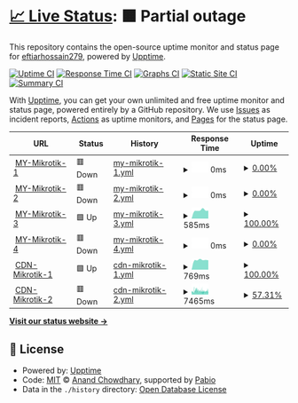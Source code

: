 # [📈 Live Status](https://eftiarhossain279.github.io/mynyc): <!--live status--> **🟧 Partial outage**

This repository contains the open-source uptime monitor and status page for [eftiarhossain279](https://eftiarhossain279.github.io/mynyc), powered by [Upptime](https://github.com/upptime/upptime).

[![Uptime CI](https://github.com/eftiarhossain279/mynyc/workflows/Uptime%20CI/badge.svg)](https://github.com/eftiarhossain279/mynyc/actions?query=workflow%3A%22Uptime+CI%22)
[![Response Time CI](https://github.com/eftiarhossain279/mynyc/workflows/Response%20Time%20CI/badge.svg)](https://github.com/eftiarhossain279/mynyc/actions?query=workflow%3A%22Response+Time+CI%22)
[![Graphs CI](https://github.com/eftiarhossain279/mynyc/workflows/Graphs%20CI/badge.svg)](https://github.com/eftiarhossain279/mynyc/actions?query=workflow%3A%22Graphs+CI%22)
[![Static Site CI](https://github.com/eftiarhossain279/mynyc/workflows/Static%20Site%20CI/badge.svg)](https://github.com/eftiarhossain279/mynyc/actions?query=workflow%3A%22Static+Site+CI%22)
[![Summary CI](https://github.com/eftiarhossain279/mynyc/workflows/Summary%20CI/badge.svg)](https://github.com/eftiarhossain279/mynyc/actions?query=workflow%3A%22Summary+CI%22)

With [Upptime](https://upptime.js.org), you can get your own unlimited and free uptime monitor and status page, powered entirely by a GitHub repository. We use [Issues](https://github.com/eftiarhossain279/mynyc/issues) as incident reports, [Actions](https://github.com/eftiarhossain279/mynyc/actions) as uptime monitors, and [Pages](https://eftiarhossain279.github.io/mynyc) for the status page.

<!--start: status pages-->
<!-- This summary is generated by Upptime (https://github.com/upptime/upptime) -->
<!-- Do not edit this manually, your changes will be overwritten -->
<!-- prettier-ignore -->
| URL | Status | History | Response Time | Uptime |
| --- | ------ | ------- | ------------- | ------ |
| <img alt="" src="https://icons.duckduckgo.com/ip3/118.179.45.40.ico" height="13"> [MY-Mikrotik-1](http://118.179.45.40:64000) | 🟥 Down | [my-mikrotik-1.yml](https://github.com/eftiarhossain279/mynyc/commits/HEAD/history/my-mikrotik-1.yml) | <details><summary><img alt="Response time graph" src="./graphs/my-mikrotik-1/response-time-week.png" height="20"> 0ms</summary><br><a href="https://eftiarhossain279.github.io/mynyc/history/my-mikrotik-1"><img alt="Response time 527" src="https://img.shields.io/endpoint?url=https%3A%2F%2Fraw.githubusercontent.com%2Feftiarhossain279%2Fmynyc%2FHEAD%2Fapi%2Fmy-mikrotik-1%2Fresponse-time.json"></a><br><a href="https://eftiarhossain279.github.io/mynyc/history/my-mikrotik-1"><img alt="24-hour response time 0" src="https://img.shields.io/endpoint?url=https%3A%2F%2Fraw.githubusercontent.com%2Feftiarhossain279%2Fmynyc%2FHEAD%2Fapi%2Fmy-mikrotik-1%2Fresponse-time-day.json"></a><br><a href="https://eftiarhossain279.github.io/mynyc/history/my-mikrotik-1"><img alt="7-day response time 0" src="https://img.shields.io/endpoint?url=https%3A%2F%2Fraw.githubusercontent.com%2Feftiarhossain279%2Fmynyc%2FHEAD%2Fapi%2Fmy-mikrotik-1%2Fresponse-time-week.json"></a><br><a href="https://eftiarhossain279.github.io/mynyc/history/my-mikrotik-1"><img alt="30-day response time 0" src="https://img.shields.io/endpoint?url=https%3A%2F%2Fraw.githubusercontent.com%2Feftiarhossain279%2Fmynyc%2FHEAD%2Fapi%2Fmy-mikrotik-1%2Fresponse-time-month.json"></a><br><a href="https://eftiarhossain279.github.io/mynyc/history/my-mikrotik-1"><img alt="1-year response time 527" src="https://img.shields.io/endpoint?url=https%3A%2F%2Fraw.githubusercontent.com%2Feftiarhossain279%2Fmynyc%2FHEAD%2Fapi%2Fmy-mikrotik-1%2Fresponse-time-year.json"></a></details> | <details><summary><a href="https://eftiarhossain279.github.io/mynyc/history/my-mikrotik-1">0.00%</a></summary><a href="https://eftiarhossain279.github.io/mynyc/history/my-mikrotik-1"><img alt="All-time uptime 5.59%" src="https://img.shields.io/endpoint?url=https%3A%2F%2Fraw.githubusercontent.com%2Feftiarhossain279%2Fmynyc%2FHEAD%2Fapi%2Fmy-mikrotik-1%2Fuptime.json"></a><br><a href="https://eftiarhossain279.github.io/mynyc/history/my-mikrotik-1"><img alt="24-hour uptime 0.00%" src="https://img.shields.io/endpoint?url=https%3A%2F%2Fraw.githubusercontent.com%2Feftiarhossain279%2Fmynyc%2FHEAD%2Fapi%2Fmy-mikrotik-1%2Fuptime-day.json"></a><br><a href="https://eftiarhossain279.github.io/mynyc/history/my-mikrotik-1"><img alt="7-day uptime 0.00%" src="https://img.shields.io/endpoint?url=https%3A%2F%2Fraw.githubusercontent.com%2Feftiarhossain279%2Fmynyc%2FHEAD%2Fapi%2Fmy-mikrotik-1%2Fuptime-week.json"></a><br><a href="https://eftiarhossain279.github.io/mynyc/history/my-mikrotik-1"><img alt="30-day uptime 0.00%" src="https://img.shields.io/endpoint?url=https%3A%2F%2Fraw.githubusercontent.com%2Feftiarhossain279%2Fmynyc%2FHEAD%2Fapi%2Fmy-mikrotik-1%2Fuptime-month.json"></a><br><a href="https://eftiarhossain279.github.io/mynyc/history/my-mikrotik-1"><img alt="1-year uptime 5.59%" src="https://img.shields.io/endpoint?url=https%3A%2F%2Fraw.githubusercontent.com%2Feftiarhossain279%2Fmynyc%2FHEAD%2Fapi%2Fmy-mikrotik-1%2Fuptime-year.json"></a></details>
| <img alt="" src="https://icons.duckduckgo.com/ip3/37.221.99.115.ico" height="13"> [MY-Mikrotik-2](http://37.221.99.115:64000) | 🟥 Down | [my-mikrotik-2.yml](https://github.com/eftiarhossain279/mynyc/commits/HEAD/history/my-mikrotik-2.yml) | <details><summary><img alt="Response time graph" src="./graphs/my-mikrotik-2/response-time-week.png" height="20"> 0ms</summary><br><a href="https://eftiarhossain279.github.io/mynyc/history/my-mikrotik-2"><img alt="Response time 2360" src="https://img.shields.io/endpoint?url=https%3A%2F%2Fraw.githubusercontent.com%2Feftiarhossain279%2Fmynyc%2FHEAD%2Fapi%2Fmy-mikrotik-2%2Fresponse-time.json"></a><br><a href="https://eftiarhossain279.github.io/mynyc/history/my-mikrotik-2"><img alt="24-hour response time 0" src="https://img.shields.io/endpoint?url=https%3A%2F%2Fraw.githubusercontent.com%2Feftiarhossain279%2Fmynyc%2FHEAD%2Fapi%2Fmy-mikrotik-2%2Fresponse-time-day.json"></a><br><a href="https://eftiarhossain279.github.io/mynyc/history/my-mikrotik-2"><img alt="7-day response time 0" src="https://img.shields.io/endpoint?url=https%3A%2F%2Fraw.githubusercontent.com%2Feftiarhossain279%2Fmynyc%2FHEAD%2Fapi%2Fmy-mikrotik-2%2Fresponse-time-week.json"></a><br><a href="https://eftiarhossain279.github.io/mynyc/history/my-mikrotik-2"><img alt="30-day response time 0" src="https://img.shields.io/endpoint?url=https%3A%2F%2Fraw.githubusercontent.com%2Feftiarhossain279%2Fmynyc%2FHEAD%2Fapi%2Fmy-mikrotik-2%2Fresponse-time-month.json"></a><br><a href="https://eftiarhossain279.github.io/mynyc/history/my-mikrotik-2"><img alt="1-year response time 2360" src="https://img.shields.io/endpoint?url=https%3A%2F%2Fraw.githubusercontent.com%2Feftiarhossain279%2Fmynyc%2FHEAD%2Fapi%2Fmy-mikrotik-2%2Fresponse-time-year.json"></a></details> | <details><summary><a href="https://eftiarhossain279.github.io/mynyc/history/my-mikrotik-2">0.00%</a></summary><a href="https://eftiarhossain279.github.io/mynyc/history/my-mikrotik-2"><img alt="All-time uptime 12.33%" src="https://img.shields.io/endpoint?url=https%3A%2F%2Fraw.githubusercontent.com%2Feftiarhossain279%2Fmynyc%2FHEAD%2Fapi%2Fmy-mikrotik-2%2Fuptime.json"></a><br><a href="https://eftiarhossain279.github.io/mynyc/history/my-mikrotik-2"><img alt="24-hour uptime 0.00%" src="https://img.shields.io/endpoint?url=https%3A%2F%2Fraw.githubusercontent.com%2Feftiarhossain279%2Fmynyc%2FHEAD%2Fapi%2Fmy-mikrotik-2%2Fuptime-day.json"></a><br><a href="https://eftiarhossain279.github.io/mynyc/history/my-mikrotik-2"><img alt="7-day uptime 0.00%" src="https://img.shields.io/endpoint?url=https%3A%2F%2Fraw.githubusercontent.com%2Feftiarhossain279%2Fmynyc%2FHEAD%2Fapi%2Fmy-mikrotik-2%2Fuptime-week.json"></a><br><a href="https://eftiarhossain279.github.io/mynyc/history/my-mikrotik-2"><img alt="30-day uptime 0.00%" src="https://img.shields.io/endpoint?url=https%3A%2F%2Fraw.githubusercontent.com%2Feftiarhossain279%2Fmynyc%2FHEAD%2Fapi%2Fmy-mikrotik-2%2Fuptime-month.json"></a><br><a href="https://eftiarhossain279.github.io/mynyc/history/my-mikrotik-2"><img alt="1-year uptime 12.33%" src="https://img.shields.io/endpoint?url=https%3A%2F%2Fraw.githubusercontent.com%2Feftiarhossain279%2Fmynyc%2FHEAD%2Fapi%2Fmy-mikrotik-2%2Fuptime-year.json"></a></details>
| <img alt="" src="https://icons.duckduckgo.com/ip3/103.158.231.11.ico" height="13"> [MY-Mikrotik-3](http://103.158.231.11:64000) | 🟩 Up | [my-mikrotik-3.yml](https://github.com/eftiarhossain279/mynyc/commits/HEAD/history/my-mikrotik-3.yml) | <details><summary><img alt="Response time graph" src="./graphs/my-mikrotik-3/response-time-week.png" height="20"> 585ms</summary><br><a href="https://eftiarhossain279.github.io/mynyc/history/my-mikrotik-3"><img alt="Response time 694" src="https://img.shields.io/endpoint?url=https%3A%2F%2Fraw.githubusercontent.com%2Feftiarhossain279%2Fmynyc%2FHEAD%2Fapi%2Fmy-mikrotik-3%2Fresponse-time.json"></a><br><a href="https://eftiarhossain279.github.io/mynyc/history/my-mikrotik-3"><img alt="24-hour response time 565" src="https://img.shields.io/endpoint?url=https%3A%2F%2Fraw.githubusercontent.com%2Feftiarhossain279%2Fmynyc%2FHEAD%2Fapi%2Fmy-mikrotik-3%2Fresponse-time-day.json"></a><br><a href="https://eftiarhossain279.github.io/mynyc/history/my-mikrotik-3"><img alt="7-day response time 585" src="https://img.shields.io/endpoint?url=https%3A%2F%2Fraw.githubusercontent.com%2Feftiarhossain279%2Fmynyc%2FHEAD%2Fapi%2Fmy-mikrotik-3%2Fresponse-time-week.json"></a><br><a href="https://eftiarhossain279.github.io/mynyc/history/my-mikrotik-3"><img alt="30-day response time 922" src="https://img.shields.io/endpoint?url=https%3A%2F%2Fraw.githubusercontent.com%2Feftiarhossain279%2Fmynyc%2FHEAD%2Fapi%2Fmy-mikrotik-3%2Fresponse-time-month.json"></a><br><a href="https://eftiarhossain279.github.io/mynyc/history/my-mikrotik-3"><img alt="1-year response time 694" src="https://img.shields.io/endpoint?url=https%3A%2F%2Fraw.githubusercontent.com%2Feftiarhossain279%2Fmynyc%2FHEAD%2Fapi%2Fmy-mikrotik-3%2Fresponse-time-year.json"></a></details> | <details><summary><a href="https://eftiarhossain279.github.io/mynyc/history/my-mikrotik-3">100.00%</a></summary><a href="https://eftiarhossain279.github.io/mynyc/history/my-mikrotik-3"><img alt="All-time uptime 86.09%" src="https://img.shields.io/endpoint?url=https%3A%2F%2Fraw.githubusercontent.com%2Feftiarhossain279%2Fmynyc%2FHEAD%2Fapi%2Fmy-mikrotik-3%2Fuptime.json"></a><br><a href="https://eftiarhossain279.github.io/mynyc/history/my-mikrotik-3"><img alt="24-hour uptime 100.00%" src="https://img.shields.io/endpoint?url=https%3A%2F%2Fraw.githubusercontent.com%2Feftiarhossain279%2Fmynyc%2FHEAD%2Fapi%2Fmy-mikrotik-3%2Fuptime-day.json"></a><br><a href="https://eftiarhossain279.github.io/mynyc/history/my-mikrotik-3"><img alt="7-day uptime 100.00%" src="https://img.shields.io/endpoint?url=https%3A%2F%2Fraw.githubusercontent.com%2Feftiarhossain279%2Fmynyc%2FHEAD%2Fapi%2Fmy-mikrotik-3%2Fuptime-week.json"></a><br><a href="https://eftiarhossain279.github.io/mynyc/history/my-mikrotik-3"><img alt="30-day uptime 98.20%" src="https://img.shields.io/endpoint?url=https%3A%2F%2Fraw.githubusercontent.com%2Feftiarhossain279%2Fmynyc%2FHEAD%2Fapi%2Fmy-mikrotik-3%2Fuptime-month.json"></a><br><a href="https://eftiarhossain279.github.io/mynyc/history/my-mikrotik-3"><img alt="1-year uptime 86.09%" src="https://img.shields.io/endpoint?url=https%3A%2F%2Fraw.githubusercontent.com%2Feftiarhossain279%2Fmynyc%2FHEAD%2Fapi%2Fmy-mikrotik-3%2Fuptime-year.json"></a></details>
| <img alt="" src="https://icons.duckduckgo.com/ip3/103.217.84.226.ico" height="13"> [MY-Mikrotik-4](http://103.217.84.226:64000) | 🟥 Down | [my-mikrotik-4.yml](https://github.com/eftiarhossain279/mynyc/commits/HEAD/history/my-mikrotik-4.yml) | <details><summary><img alt="Response time graph" src="./graphs/my-mikrotik-4/response-time-week.png" height="20"> 0ms</summary><br><a href="https://eftiarhossain279.github.io/mynyc/history/my-mikrotik-4"><img alt="Response time 724" src="https://img.shields.io/endpoint?url=https%3A%2F%2Fraw.githubusercontent.com%2Feftiarhossain279%2Fmynyc%2FHEAD%2Fapi%2Fmy-mikrotik-4%2Fresponse-time.json"></a><br><a href="https://eftiarhossain279.github.io/mynyc/history/my-mikrotik-4"><img alt="24-hour response time 0" src="https://img.shields.io/endpoint?url=https%3A%2F%2Fraw.githubusercontent.com%2Feftiarhossain279%2Fmynyc%2FHEAD%2Fapi%2Fmy-mikrotik-4%2Fresponse-time-day.json"></a><br><a href="https://eftiarhossain279.github.io/mynyc/history/my-mikrotik-4"><img alt="7-day response time 0" src="https://img.shields.io/endpoint?url=https%3A%2F%2Fraw.githubusercontent.com%2Feftiarhossain279%2Fmynyc%2FHEAD%2Fapi%2Fmy-mikrotik-4%2Fresponse-time-week.json"></a><br><a href="https://eftiarhossain279.github.io/mynyc/history/my-mikrotik-4"><img alt="30-day response time 0" src="https://img.shields.io/endpoint?url=https%3A%2F%2Fraw.githubusercontent.com%2Feftiarhossain279%2Fmynyc%2FHEAD%2Fapi%2Fmy-mikrotik-4%2Fresponse-time-month.json"></a><br><a href="https://eftiarhossain279.github.io/mynyc/history/my-mikrotik-4"><img alt="1-year response time 724" src="https://img.shields.io/endpoint?url=https%3A%2F%2Fraw.githubusercontent.com%2Feftiarhossain279%2Fmynyc%2FHEAD%2Fapi%2Fmy-mikrotik-4%2Fresponse-time-year.json"></a></details> | <details><summary><a href="https://eftiarhossain279.github.io/mynyc/history/my-mikrotik-4">0.00%</a></summary><a href="https://eftiarhossain279.github.io/mynyc/history/my-mikrotik-4"><img alt="All-time uptime 10.35%" src="https://img.shields.io/endpoint?url=https%3A%2F%2Fraw.githubusercontent.com%2Feftiarhossain279%2Fmynyc%2FHEAD%2Fapi%2Fmy-mikrotik-4%2Fuptime.json"></a><br><a href="https://eftiarhossain279.github.io/mynyc/history/my-mikrotik-4"><img alt="24-hour uptime 0.00%" src="https://img.shields.io/endpoint?url=https%3A%2F%2Fraw.githubusercontent.com%2Feftiarhossain279%2Fmynyc%2FHEAD%2Fapi%2Fmy-mikrotik-4%2Fuptime-day.json"></a><br><a href="https://eftiarhossain279.github.io/mynyc/history/my-mikrotik-4"><img alt="7-day uptime 0.00%" src="https://img.shields.io/endpoint?url=https%3A%2F%2Fraw.githubusercontent.com%2Feftiarhossain279%2Fmynyc%2FHEAD%2Fapi%2Fmy-mikrotik-4%2Fuptime-week.json"></a><br><a href="https://eftiarhossain279.github.io/mynyc/history/my-mikrotik-4"><img alt="30-day uptime 0.00%" src="https://img.shields.io/endpoint?url=https%3A%2F%2Fraw.githubusercontent.com%2Feftiarhossain279%2Fmynyc%2FHEAD%2Fapi%2Fmy-mikrotik-4%2Fuptime-month.json"></a><br><a href="https://eftiarhossain279.github.io/mynyc/history/my-mikrotik-4"><img alt="1-year uptime 10.35%" src="https://img.shields.io/endpoint?url=https%3A%2F%2Fraw.githubusercontent.com%2Feftiarhossain279%2Fmynyc%2FHEAD%2Fapi%2Fmy-mikrotik-4%2Fuptime-year.json"></a></details>
| <img alt="" src="https://icons.duckduckgo.com/ip3/118.179.45.40.ico" height="13"> [CDN-Mikrotik-1](http://118.179.45.40) | 🟩 Up | [cdn-mikrotik-1.yml](https://github.com/eftiarhossain279/mynyc/commits/HEAD/history/cdn-mikrotik-1.yml) | <details><summary><img alt="Response time graph" src="./graphs/cdn-mikrotik-1/response-time-week.png" height="20"> 769ms</summary><br><a href="https://eftiarhossain279.github.io/mynyc/history/cdn-mikrotik-1"><img alt="Response time 908" src="https://img.shields.io/endpoint?url=https%3A%2F%2Fraw.githubusercontent.com%2Feftiarhossain279%2Fmynyc%2FHEAD%2Fapi%2Fcdn-mikrotik-1%2Fresponse-time.json"></a><br><a href="https://eftiarhossain279.github.io/mynyc/history/cdn-mikrotik-1"><img alt="24-hour response time 746" src="https://img.shields.io/endpoint?url=https%3A%2F%2Fraw.githubusercontent.com%2Feftiarhossain279%2Fmynyc%2FHEAD%2Fapi%2Fcdn-mikrotik-1%2Fresponse-time-day.json"></a><br><a href="https://eftiarhossain279.github.io/mynyc/history/cdn-mikrotik-1"><img alt="7-day response time 769" src="https://img.shields.io/endpoint?url=https%3A%2F%2Fraw.githubusercontent.com%2Feftiarhossain279%2Fmynyc%2FHEAD%2Fapi%2Fcdn-mikrotik-1%2Fresponse-time-week.json"></a><br><a href="https://eftiarhossain279.github.io/mynyc/history/cdn-mikrotik-1"><img alt="30-day response time 770" src="https://img.shields.io/endpoint?url=https%3A%2F%2Fraw.githubusercontent.com%2Feftiarhossain279%2Fmynyc%2FHEAD%2Fapi%2Fcdn-mikrotik-1%2Fresponse-time-month.json"></a><br><a href="https://eftiarhossain279.github.io/mynyc/history/cdn-mikrotik-1"><img alt="1-year response time 908" src="https://img.shields.io/endpoint?url=https%3A%2F%2Fraw.githubusercontent.com%2Feftiarhossain279%2Fmynyc%2FHEAD%2Fapi%2Fcdn-mikrotik-1%2Fresponse-time-year.json"></a></details> | <details><summary><a href="https://eftiarhossain279.github.io/mynyc/history/cdn-mikrotik-1">100.00%</a></summary><a href="https://eftiarhossain279.github.io/mynyc/history/cdn-mikrotik-1"><img alt="All-time uptime 98.07%" src="https://img.shields.io/endpoint?url=https%3A%2F%2Fraw.githubusercontent.com%2Feftiarhossain279%2Fmynyc%2FHEAD%2Fapi%2Fcdn-mikrotik-1%2Fuptime.json"></a><br><a href="https://eftiarhossain279.github.io/mynyc/history/cdn-mikrotik-1"><img alt="24-hour uptime 100.00%" src="https://img.shields.io/endpoint?url=https%3A%2F%2Fraw.githubusercontent.com%2Feftiarhossain279%2Fmynyc%2FHEAD%2Fapi%2Fcdn-mikrotik-1%2Fuptime-day.json"></a><br><a href="https://eftiarhossain279.github.io/mynyc/history/cdn-mikrotik-1"><img alt="7-day uptime 100.00%" src="https://img.shields.io/endpoint?url=https%3A%2F%2Fraw.githubusercontent.com%2Feftiarhossain279%2Fmynyc%2FHEAD%2Fapi%2Fcdn-mikrotik-1%2Fuptime-week.json"></a><br><a href="https://eftiarhossain279.github.io/mynyc/history/cdn-mikrotik-1"><img alt="30-day uptime 95.17%" src="https://img.shields.io/endpoint?url=https%3A%2F%2Fraw.githubusercontent.com%2Feftiarhossain279%2Fmynyc%2FHEAD%2Fapi%2Fcdn-mikrotik-1%2Fuptime-month.json"></a><br><a href="https://eftiarhossain279.github.io/mynyc/history/cdn-mikrotik-1"><img alt="1-year uptime 98.07%" src="https://img.shields.io/endpoint?url=https%3A%2F%2Fraw.githubusercontent.com%2Feftiarhossain279%2Fmynyc%2FHEAD%2Fapi%2Fcdn-mikrotik-1%2Fuptime-year.json"></a></details>
| <img alt="" src="https://icons.duckduckgo.com/ip3/118.179.50.70.ico" height="13"> [CDN-Mikrotik-2](http://118.179.50.70) | 🟥 Down | [cdn-mikrotik-2.yml](https://github.com/eftiarhossain279/mynyc/commits/HEAD/history/cdn-mikrotik-2.yml) | <details><summary><img alt="Response time graph" src="./graphs/cdn-mikrotik-2/response-time-week.png" height="20"> 7465ms</summary><br><a href="https://eftiarhossain279.github.io/mynyc/history/cdn-mikrotik-2"><img alt="Response time 6683" src="https://img.shields.io/endpoint?url=https%3A%2F%2Fraw.githubusercontent.com%2Feftiarhossain279%2Fmynyc%2FHEAD%2Fapi%2Fcdn-mikrotik-2%2Fresponse-time.json"></a><br><a href="https://eftiarhossain279.github.io/mynyc/history/cdn-mikrotik-2"><img alt="24-hour response time 6680" src="https://img.shields.io/endpoint?url=https%3A%2F%2Fraw.githubusercontent.com%2Feftiarhossain279%2Fmynyc%2FHEAD%2Fapi%2Fcdn-mikrotik-2%2Fresponse-time-day.json"></a><br><a href="https://eftiarhossain279.github.io/mynyc/history/cdn-mikrotik-2"><img alt="7-day response time 7465" src="https://img.shields.io/endpoint?url=https%3A%2F%2Fraw.githubusercontent.com%2Feftiarhossain279%2Fmynyc%2FHEAD%2Fapi%2Fcdn-mikrotik-2%2Fresponse-time-week.json"></a><br><a href="https://eftiarhossain279.github.io/mynyc/history/cdn-mikrotik-2"><img alt="30-day response time 7596" src="https://img.shields.io/endpoint?url=https%3A%2F%2Fraw.githubusercontent.com%2Feftiarhossain279%2Fmynyc%2FHEAD%2Fapi%2Fcdn-mikrotik-2%2Fresponse-time-month.json"></a><br><a href="https://eftiarhossain279.github.io/mynyc/history/cdn-mikrotik-2"><img alt="1-year response time 6683" src="https://img.shields.io/endpoint?url=https%3A%2F%2Fraw.githubusercontent.com%2Feftiarhossain279%2Fmynyc%2FHEAD%2Fapi%2Fcdn-mikrotik-2%2Fresponse-time-year.json"></a></details> | <details><summary><a href="https://eftiarhossain279.github.io/mynyc/history/cdn-mikrotik-2">57.31%</a></summary><a href="https://eftiarhossain279.github.io/mynyc/history/cdn-mikrotik-2"><img alt="All-time uptime 97.17%" src="https://img.shields.io/endpoint?url=https%3A%2F%2Fraw.githubusercontent.com%2Feftiarhossain279%2Fmynyc%2FHEAD%2Fapi%2Fcdn-mikrotik-2%2Fuptime.json"></a><br><a href="https://eftiarhossain279.github.io/mynyc/history/cdn-mikrotik-2"><img alt="24-hour uptime 43.31%" src="https://img.shields.io/endpoint?url=https%3A%2F%2Fraw.githubusercontent.com%2Feftiarhossain279%2Fmynyc%2FHEAD%2Fapi%2Fcdn-mikrotik-2%2Fuptime-day.json"></a><br><a href="https://eftiarhossain279.github.io/mynyc/history/cdn-mikrotik-2"><img alt="7-day uptime 57.31%" src="https://img.shields.io/endpoint?url=https%3A%2F%2Fraw.githubusercontent.com%2Feftiarhossain279%2Fmynyc%2FHEAD%2Fapi%2Fcdn-mikrotik-2%2Fuptime-week.json"></a><br><a href="https://eftiarhossain279.github.io/mynyc/history/cdn-mikrotik-2"><img alt="30-day uptime 90.18%" src="https://img.shields.io/endpoint?url=https%3A%2F%2Fraw.githubusercontent.com%2Feftiarhossain279%2Fmynyc%2FHEAD%2Fapi%2Fcdn-mikrotik-2%2Fuptime-month.json"></a><br><a href="https://eftiarhossain279.github.io/mynyc/history/cdn-mikrotik-2"><img alt="1-year uptime 97.17%" src="https://img.shields.io/endpoint?url=https%3A%2F%2Fraw.githubusercontent.com%2Feftiarhossain279%2Fmynyc%2FHEAD%2Fapi%2Fcdn-mikrotik-2%2Fuptime-year.json"></a></details>

<!--end: status pages-->

[**Visit our status website →**](https://eftiarhossain279.github.io/mynyc)

## 📄 License

- Powered by: [Upptime](https://github.com/upptime/upptime)
- Code: [MIT](./LICENSE) © [Anand Chowdhary](https://anandchowdhary.com), supported by [Pabio](https://pabio.com)
- Data in the `./history` directory: [Open Database License](https://opendatacommons.org/licenses/odbl/1-0/)
